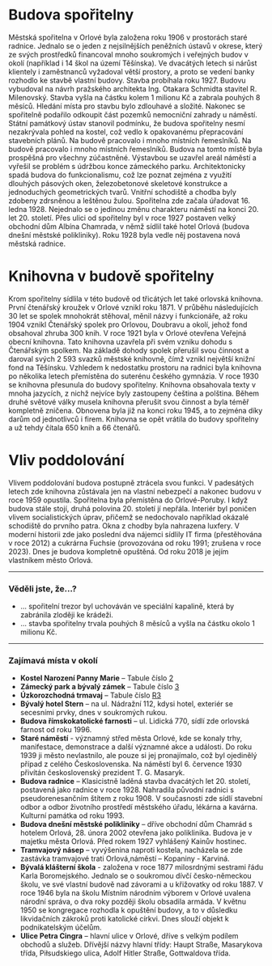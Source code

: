 # Budova spořitelny

Městská spořitelna v Orlové byla založena roku 1906 v prostorách staré radnice. Jednalo se o jeden z nejsilnějších peněžních ústavů v okrese, který ze svých prostředků financoval mnoho soukromých i veřejných budov v okolí (například i 14 škol na území Těšínska). Ve dvacátých letech si nárůst klientely i zaměstnanců vyžadoval větší prostory, a proto se vedení banky rozhodlo ke stavbě vlastní budovy. 
Stavba probíhala roku 1927. Budovu vybudoval na návrh pražského architekta Ing. Otakara Schmidta stavitel R. Milenovský. Stavba vyšla na částku kolem 1 milionu Kč a zabrala pouhých 8 měsíců. 
Hledání místa pro stavbu bylo zdlouhavé a složité. Nakonec se spořitelně podařilo odkoupit část pozemků nemocniční zahrady u náměstí. Státní památkový ústav stanovil podmínku, že budova spořitelny nesmí nezakrývala pohled na kostel, což vedlo k opakovanému přepracování stavebních plánů. Na budově pracovalo i mnoho místních řemeslníků. Na budově pracovalo i mnoho místních řemeslníků.
Budova na tomto místě byla prospěšná pro všechny zúčastněné. Výstavbou se uzavřel areál náměstí a vyřešil se problém s údržbou konce zámeckého parku.
Architektonicky spadá budova do funkcionalismu, což lze poznat zejména z využití dlouhých pásových oken, železobetonové skeletové konstrukce a jednoduchých geometrických tvarů. Vnitřní schodiště a chodba byly zdobeny zdrsněnou a leštěnou žulou.
Spořitelna zde začala úřadovat 16. ledna 1928.
Nejednalo se o jedinou změnu charakteru náměstí na konci 20. let 20. století. Přes ulici od spořitelny byl v roce 1927 postaven velký obchodní dům Albína Chamrada, v němž sídlil také hotel Orlová (budova dnešní městské polikliniky). Roku 1928 byla vedle něj postavena nová městská radnice.

# Knihovna v budově spořitelny

Krom spořitelny sídlila v této budově od třicátých let také orlovská knihovna.
První čtenářský kroužek v Orlové vznikl roku 1871. V průběhu následujících 30 let se spolek mnohokrát stěhoval, měnil názvy i funkcionáře, až roku 1904 vznikl Čtenářský spolek pro Orlovou, Doubravu a okolí, jehož fond obsahoval zhruba 300 knih.
V roce 1921 byla v Orlové otevřena Veřejná obecní knihovna. Tato knihovna uzavřela při svém vzniku dohodu s Čtenářským spolkem. Na základě dohody spolek přerušil svou činnost a daroval svých 2 593 svazků městské knihovně, čímž vznikl největší knižní fond na Těšínsku. Vzhledem k nedostatku prostoru na radnici byla knihovna po několika letech přemístěna do suterénu českého gymnázia.
V roce 1930 se knihovna přesunula do budovy spořitelny. Knihovna obsahovala texty v mnoha jazycích, z nichž nejvíce byly zastoupeny čeština a polština.
Během druhé světové války musela knihovna přerušit svou činnost a byla téměř kompletně zničena. Obnovena byla již na konci roku 1945, a to zejména díky darům od jednotlivců i firem. Knihovna se opět vrátila do budovy spořitelny a už tehdy čítala 650 knih a 66 čtenářů.

# Vliv poddolování

Vlivem poddolování budova postupně ztrácela svou funkci. V padesátých letech zde knihovna zůstávala jen na vlastní nebezpečí a nakonec budovu v roce 1959 opustila. Spořitelna byla přemístěna do Orlové-Poruby.
I když budova stále stojí, druhá polovina 20. století jí nepřála. Interiér byl poničen vlivem socialistických úprav, přičemž se nedochovalo například okázalé schodiště do prvního patra. Okna z chodby byla nahrazena luxfery.
V moderní historii zde jako poslední dva nájemci sídlily IT firma (přestěhována v roce 2012) a cukrárna Fuchsie (provozována od roku 1991; zrušena v roce 2023).
Dnes je budova kompletně opuštěná. Od roku 2018 je jejím vlastníkem město Orlová.

---

### Věděli jste, že...?

- ... spořitelní trezor byl uchováván ve speciální kapalině, která by zabránila zloději ke krádeži.
- ... stavba spořitelny trvala pouhých 8 měsíců a vyšla na částku okolo 1 milionu Kč.

---

### Zajímavá místa v okolí

- __Kostel Narození Panny Marie__ – Tabule číslo [2](/misto/2)
- __Zámecký park a bývalý zámek__ – Tabule číslo [3](/misto/3)
- __Úzkorozchodná trmavaj__ – Tabule číslo [R3](/misto/15)
- __Bývalý hotel Stern__ – na ul. Nádražní 112, kdysi hotel, exteriér se secesními prvky, dnes v soukromých rukou.
- __Budova římskokatolické farnosti__ – ul. Lidická 770, sídlí zde orlovská farnost od roku 1996.
- __Staré náměstí__ - významný střed města Orlové, kde se konaly trhy, manifestace, demonstrace a další významné akce a události. Do roku 1939 ji město nevlastnilo, ale pouze si jej pronajímalo, což byl ojedinělý případ z celého Československa. Na náměstí byl 6. července 1930 přivítán československý prezident T. G. Masaryk.
- __Budova radnice__ – Klasicistně laděná stavba dvacátých let 20. století, postavená jako radnice v roce 1928. Nahradila původní radnici s pseudorenesančním štítem z roku 1908. V současnosti zde sídlí stavební odbor a odbor životního prostředí městského úřadu, lékárna a kavárna. Kulturní památka od roku 1993.
- __Budova dnešní městské polikliniky__ – dříve obchodní dům Chamrád s hotelem Orlová, 28. února 2002 otevřena jako poliklinika. Budova je v majetku města Orlová. Před rokem 1927 vyhlášený Kainův hostinec.
- __Tramvajový násep__ – vyvýšenina naproti kostela, nacházela se zde zastávka tramvajové trati Orlová,náměstí – Kopaniny - Karviná.
- __Bývalá klášterní škola__ - založena v roce 1877 milosrdnými sestrami řádu Karla Boromejského. Jednalo se o soukromou dívčí česko-německou školu, ve své vlastní budově nad závorami a u křižovatky od roku 1887. V roce 1946 byla na školu Místním národním výborem v Orlové uvalena národní správa, o dva roky později školu obsadila armáda. V květnu 1950 se kongregace rozhodla k opuštění budovy, a to v důsledku likvidačních zákroků proti katolické církvi. Dnes slouží objekt k podnikatelským účelům.
- __Ulice Petra Cingra__ – hlavní ulice v Orlové, dříve s velkým podílem obchodů a služeb. Dřívější názvy hlavní třídy: Haupt Straße, Masarykova třída, Piłsudskiego ulica, Adolf Hitler Straße, Gottwaldova třída.

